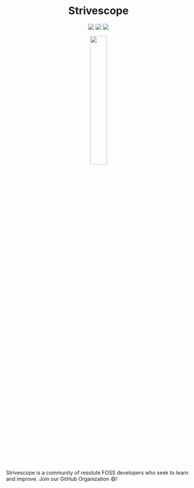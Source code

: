 <h1 align="center">Strivescope</h1>
<p align="center">
<a href="https://discord.gg/RQN6gcDQwX"><img src="https://img.shields.io/github/stars/Strivescope?color=%23ffff00&logo=Apache%20Spark&logoColor=%23ffff00&style=for-the-badge"></a>
<a href="https://discord.gg/RQN6gcDQwX"><img src="https://img.shields.io/discord/824789446288867338?color=%09%237289DA&label=Strivescope&logo=Discord&logoColor=%09%237289DA&style=for-the-badge"></a>
<a href="https://discord.gg/RQN6gcDQwX"><img src="https://img.shields.io/badge/Open%20to%20new%20members%3F-Sure!-brightgreen?style=for-the-badge"></a>
</p>
<p align="center"><img width="30%" src="https://github.com/Strivescope/Branding/raw/main/strivescope_logo.png" /></p>

Strivescope is a community of resolute FOSS developers who seek to learn and improve. Join our GitHub Organization 😄!

